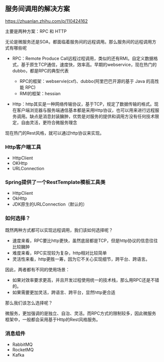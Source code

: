 ## 服务间调用的解决方案

https://zhuanlan.zhihu.com/p/110424162

主要是两种方案：RPC 和 HTTP

无论是微服务还是SOA，都面临着服务间的远程调用。那么服务间的远程调用方式有哪些呢



- RPC：Remote Produce Call远程过程调用，类似的还有RMI。自定义数据格式，基于原生TCP通信，速度快，效率高。早期的webservice，现在热门的dubbo，都是RPC的典型代表
  - RPC的框架：webservie(cxf)、dubbo(阿里巴巴开源的基于 Java 的高性能 RPC)
  - RMI的框架：hessian

- Http：http其实是一种网络传输协议，基于TCP，规定了数据传输的格式。现在客户端浏览器与服务端通信基本都是采用Http协议，也可以用来进行远程服务调用。缺点是消息封装臃肿，优势是对服务的提供和调用方没有任何技术限定，自由灵活，更符合微服务理念

现在热门的Rest风格，就可以通过http协议来实现。

### Http客户端工具

- HttpClient
- OKHttp
- URLConnection

### Spring提供了一个RestTemplate模板工具类

- HttpClient
- OkHttp
- JDK原生的URLConnection（默认的）

### **如何选择？**

既然两种方式都可以实现远程调用，我们该如何选择呢？

- 速度来看，RPC要比http更快，虽然底层都是TCP，但是http协议的信息往往比较臃肿
- 难度来看，RPC实现较为复杂，http相对比较简单
- 灵活性来看，http更胜一筹，因为它不关心实现细节，跨平台、跨语言。

因此，两者都有不同的使用场景：

- 如果对效率要求更高，并且开发过程使用统一的技术栈，那么用RPC还是不错的。
- 如果需要更加灵活，跨语言、跨平台，显然http更合适

那么我们该怎么选择呢？

微服务，更加强调的是独立、自治、灵活。而RPC方式的限制较多，因此微服务框架中，一般都会采用基于Http的Rest风格服务。



### 消息组件

- RabbitMQ
- RocketMQ
- Kafka